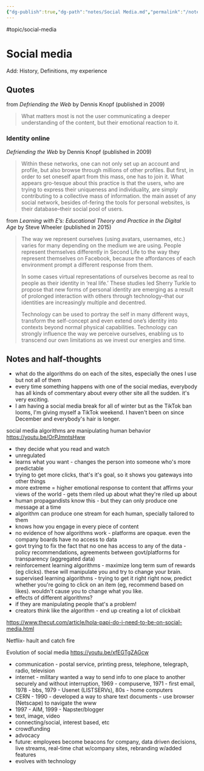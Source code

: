 ```yaml
---
{"dg-publish":true,"dg-path":"notes/Social Media.md","permalink":"/notes/social-media/","created":"2024-12-14T17:36:06.484-05:00","updated":"2025-02-15T13:25:17.333-05:00"}
---
```


#topic/social-media 


# Social media
Add: History, Definitions, my experience

## Quotes
from *Defriending the Web* by Dennis Knopf (published in 2009)

> What matters most is not the user communicating a deeper understanding of the content, but their emotional reaction to it. 

### Identity online
*Defriending the Web* by Dennis Knopf (published in 2009)
> Within these networks, one can not only set up an account and profile, but  also  browse  through  millions  of  other  profiles.  But  first,  in  order  to set oneself apart from this mass, one has to join it. What appears gro-tesque  about  this  practice  is  that  the  users,  who  are  trying  to  express their uniqueness and individuality, are simply contributing to a collective mass of information. the main asset of any social network, besides of-fering the tools for personal websites, is their database–their social pool of users.

from _Learning with E’s: Educational Theory and Practice in the Digital Age_ by Steve Wheeler (published in 2015)

> The way we represent ourselves (using avatars, usernames, etc.) varies for many depending on the medium we are using. People represent themselves differently in Second Life to the way they represent themselves on Facebook, because the affordances of each environment prompt a different response from them.
> 
> In some cases virtual representations of ourselves become as real to people as their identity in ‘real life.’ These studies led Sherry Turkle to propose that new forms of personal identity are emerging as a result of prolonged interaction with others through technology–that our identities are increasingly multiple and decentred.
> 
> Technology can be used to portray the self in many different ways, transform the self-concept and even extend one’s identity into contexts beyond normal physical capabilities. Technology can strongly influence the way we perceive ourselves, enabling us to transcend our own limitations as we invest our energies and time.


## Notes and half-thoughts

- what do the algorithms do on each of the sites, especially the ones I use but not all of them 
- every time something happens with one of the social medias, everybody has all kinds of commentary about every other site all the sudden. it's very exciting. 
- I am having a social media break for all of winter but as the TikTok ban looms, I'm giving myself a TikTok weekend. I haven't been on since December and everybody's hair is longer.

social media algorithms are manipulating human behavior
https://youtu.be/OrPJmntsHww
- they decide what you read and watch
- unregulated
- learns what you want - changes the person into someone who's more predictable
- trying to get more clicks, that's it's goal, so it shows you gateways into other things
- more extreme = higher emotional response to content that affirms your views of the world - gets them riled up about what they're riled up about
- human propagandists know this - but they can only produce one message at a time
- algorithm can produce one stream for each human, specially tailored to them
- knows how you engage in every piece of content 
- no evidence of how algorithms work - platforms are opaque. even the company boards have no access to data
- govt trying to fix the fact that no one has access to any of the data - policy recommendations, agreements between govt/platforms for transparency (aggregated data)
- reinforcement learning algorithms - maximize long term sum of rewards (eg clicks). these will manipulate you and try to change your brain.
- supervised learning algorithms - trying to get it right right now, predict whether you're going to click on an item (eg, recommend based on likes). wouldn't cause you to change what you like. 
- effects of different algorithms?
- if they are manipulating people that's a problem!
- creators think like the algorithm - end up creating a lot of clickbait


https://www.thecut.com/article/hola-papi-do-i-need-to-be-on-social-media.html


Netflix- hault and catch fire


Evolution of social media
https://youtu.be/xfEGTgZAGcw
- communication - postal service, printing press, telephone, telegraph, radio, television
- internet - military wanted a way to send info to one place to another securely and without interruption, 1969 - compuserve, 1971 - first email, 1978 - bbs, 1979 - Usenet (LISTSERVs), 80s - home computers
- CERN - 1990 - developed a way to share text documents - use browser (Netscape) to navigate the www
- 1997 - AIM, 1999 - Napster/blogger
- text, image, video
- connecting/social, interest based, etc
- crowdfunding
- advocacy
- future: employees become beacons for company, data driven decisions, live streams, real-time chat w/company sites, rebranding w/added features
- evolves with technology

